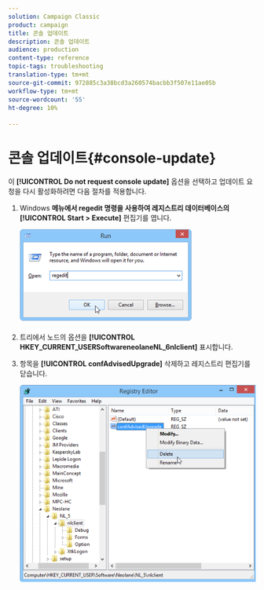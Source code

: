 ```yaml
---
solution: Campaign Classic
product: campaign
title: 콘솔 업데이트
description: 콘솔 업데이트
audience: production
content-type: reference
topic-tags: troubleshooting
translation-type: tm+mt
source-git-commit: 972885c3a38bcd3a260574bacbb3f507e11ae05b
workflow-type: tm+mt
source-wordcount: '55'
ht-degree: 10%

---
```



# 콘솔 업데이트{#console-update}

이 **[!UICONTROL Do not request console update]** 옵션을 선택하고 업데이트 요청을 다시 활성화하려면 다음 절차를 적용합니다.

1. Windows **메뉴에서 regedit 명령을 사용하여 레지스트리 데이터베이스의** **[!UICONTROL Start > Execute]** 편집기를 엽니다.

   ![](assets/ncs_console_update_1.png)

1. 트리에서 노드의 옵션을 **[!UICONTROL HKEY_CURRENT_USERSoftwareneolaneNL_6nlclient]** 표시합니다.
1. 항목을 **[!UICONTROL confAdvisedUpgrade]** 삭제하고 레지스트리 편집기를 닫습니다.

   ![](assets/ncs_console_update_2.png)


